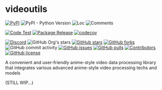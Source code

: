 # videoutils

[![PyPI](https://img.shields.io/pypi/v/dghs-videoutils)](https://pypi.org/project/dghs-videoutils/)
![PyPI - Python Version](https://img.shields.io/pypi/pyversions/dghs-videoutils)
![Loc](https://img.shields.io/endpoint?url=https://gist.githubusercontent.com/narugo1992/8bfaa96eaa25cc9dac54debbf22d363d/raw/loc.json)
![Comments](https://img.shields.io/endpoint?url=https://gist.githubusercontent.com/narugo1992/8bfaa96eaa25cc9dac54debbf22d363d/raw/comments.json)

[![Code Test](https://github.com/deepghs/videoutils/workflows/Code%20Test/badge.svg)](https://github.com/deepghs/videoutils/actions?query=workflow%3A%22Code+Test%22)
[![Package Release](https://github.com/deepghs/videoutils/workflows/Package%20Release/badge.svg)](https://github.com/deepghs/videoutils/actions?query=workflow%3A%22Package+Release%22)
[![codecov](https://codecov.io/gh/deepghs/videoutils/branch/main/graph/badge.svg?token=XJVDP4EFAT)](https://codecov.io/gh/deepghs/videoutils)

[![Discord](https://img.shields.io/discord/1157587327879745558?style=social&logo=discord&link=https%3A%2F%2Fdiscord.gg%2FTwdHJ42N72)](https://discord.gg/TwdHJ42N72)
![GitHub Org's stars](https://img.shields.io/github/stars/deepghs)
[![GitHub stars](https://img.shields.io/github/stars/deepghs/videoutils)](https://github.com/deepghs/videoutils/stargazers)
[![GitHub forks](https://img.shields.io/github/forks/deepghs/videoutils)](https://github.com/deepghs/videoutils/network)
![GitHub commit activity](https://img.shields.io/github/commit-activity/m/deepghs/videoutils)
[![GitHub issues](https://img.shields.io/github/issues/deepghs/videoutils)](https://github.com/deepghs/videoutils/issues)
[![GitHub pulls](https://img.shields.io/github/issues-pr/deepghs/videoutils)](https://github.com/deepghs/videoutils/pulls)
[![Contributors](https://img.shields.io/github/contributors/deepghs/videoutils)](https://github.com/deepghs/videoutils/graphs/contributors)
[![GitHub license](https://img.shields.io/github/license/deepghs/videoutils)](https://github.com/deepghs/videoutils/blob/master/LICENSE)

A convenient and user-friendly anime-style video data processing library that integrates various advanced anime-style 
video processing techs and models

(STILL WIP...)
